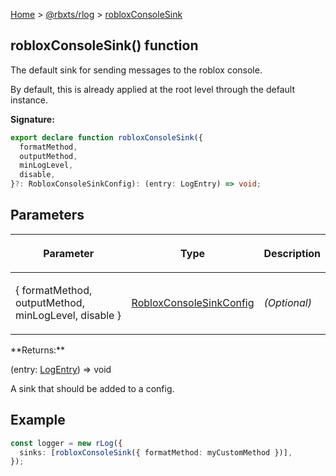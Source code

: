 [Home](./index.md) &gt; [@rbxts/rlog](./rlog.md) &gt; [robloxConsoleSink](./rlog.robloxconsolesink.md)

## robloxConsoleSink() function

The default sink for sending messages to the roblox console.

By default, this is already applied at the root level through the default instance.

**Signature:**

```typescript
export declare function robloxConsoleSink({
  formatMethod,
  outputMethod,
  minLogLevel,
  disable,
}?: RobloxConsoleSinkConfig): (entry: LogEntry) => void;
```

## Parameters

<table><thead><tr><th>

Parameter

</th><th>

Type

</th><th>

Description

</th></tr></thead>
<tbody><tr><td>

{ formatMethod, outputMethod, minLogLevel, disable }

</td><td>

[RobloxConsoleSinkConfig](./rlog.robloxconsolesinkconfig.md)

</td><td>

_(Optional)_

</td></tr>
</tbody></table>
**Returns:**

(entry: [LogEntry](./rlog.logentry.md)<!-- -->) =&gt; void

A sink that should be added to a config.

## Example

```ts
const logger = new rLog({
  sinks: [robloxConsoleSink({ formatMethod: myCustomMethod })],
});
```
